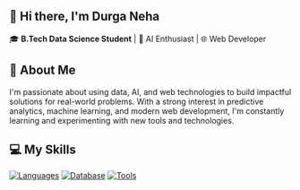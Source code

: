 ## 👋 Hi there, I'm Durga Neha

🎓 **B.Tech Data Science Student** | 🤖 AI Enthusiast | 🌐 Web Developer

## 💬 About Me
I'm passionate about using data, AI, and web technologies to build impactful solutions for real-world problems. With a strong interest in predictive analytics, machine learning, and modern web development, I'm constantly learning and experimenting with new tools and technologies.

## 💻 My Skills

[![Languages](https://skillicons.dev/icons?i=py,html,css,js,php)](https://skillicons.dev)
[![Database](https://skillicons.dev/icons?i=sql)](https://skillicons.dev)
[![Tools](https://skillicons.dev/icons?i=github,vscode)](https://skillicons.dev)




<!--
**durganeha/durganeha** is a ✨ _special_ ✨ repository because its `README.md` (this file) appears on your GitHub profile.

Here are some ideas to get you started:

- 🔭 I’m currently working on ...
- 🌱 I’m currently learning ...
- 👯 I’m looking to collaborate on ...
- 🤔 I’m looking for help with ...
- 💬 Ask me about ...
- 📫 How to reach me: ...
- 😄 Pronouns: ...
- ⚡ Fun fact: ...
-->
